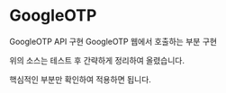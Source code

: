 # GoogleOTP

GoogleOTP API 구현
GoogleOTP 웹에서 호출하는 부분 구현

위의 소스는 테스트 후 간략하게 정리하여 올렸습니다.

핵심적인 부분만 확인하여 적용하면 됩니다.


